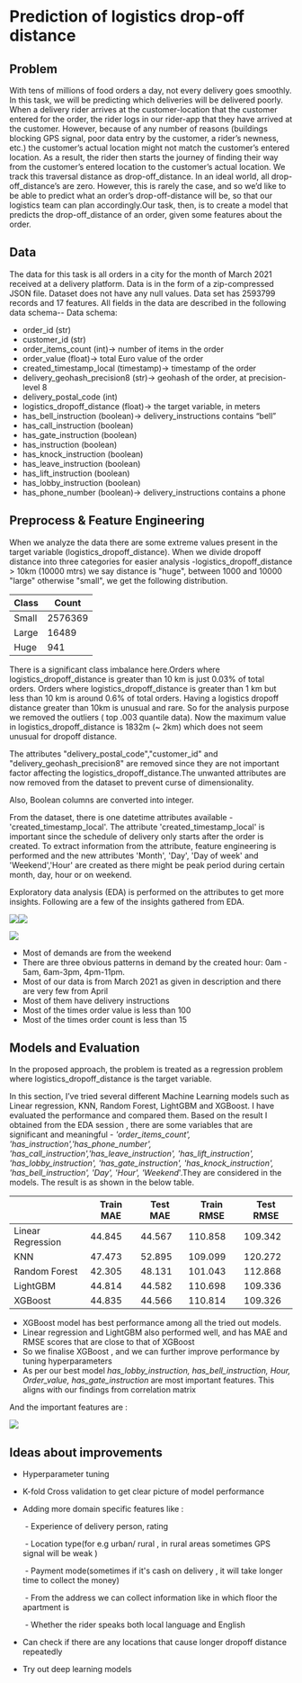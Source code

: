 # Prediction of logistics drop-off distance

## Problem

With tens of millions of food orders a day, not every delivery goes smoothly. In this task, we will be predicting which deliveries will be delivered poorly. When a delivery rider arrives at the customer-location that the customer entered for the order, the rider logs in our rider-app that they have arrived at the customer. However, because of any number of reasons (buildings blocking GPS signal, poor data entry by the customer, a rider’s newness, etc.) the customer’s actual location might not match the customer’s entered location. As a result, the rider then starts the journey of finding their way from the customer’s entered location to the customer’s actual location. We track this traversal distance as drop-off_distance. In an ideal world, all drop-off_distance’s are zero. However, this is rarely the case, and so we’d like to be able to predict what an order’s drop-off-distance will be, so that our logistics team can plan accordingly.Our task, then, is to create a model that predicts the drop-off_distance of an order, given some features about the order.

## Data

The data for this task is all orders in a city for the month of March 2021 received at a delivery platform. Data is in the form of a zip-compressed JSON file. Dataset does not have any null values. Data set has 2593799 records and 17 features. All fields in the data are described in the following data schema--
Data schema:

- order_id (str)
- customer_id (str)
- order_items_count (int)→ number of items in the order
- order_value (float)→ total Euro value of the order
- created_timestamp_local (timestamp)→ timestamp of the order
- delivery_geohash_precision8 (str)→ geohash of the order, at precision-level 8
- delivery_postal_code (int)
- logistics_dropoff_distance (float)→ the target variable, in meters
- has_bell_instruction (boolean)→ delivery_instructions contains “bell”
- has_call_instruction (boolean)
- has_gate_instruction (boolean)
- has_instruction (boolean)
- has_knock_instruction (boolean)
- has_leave_instruction (boolean)
- has_lift_instruction (boolean)
- has_lobby_instruction (boolean)
- has_phone_number (boolean)→ delivery_instructions contains a phone 

## Preprocess & Feature Engineering

When we analyze the data there are some extreme values present in the target variable (logistics_dropoff_distance). When we divide dropoff distance into three categories for easier analysis -logistics_dropoff_distance > 10km (10000 mtrs) we say distance is "huge", between 1000 and 10000 "large" otherwise "small", we get the following distribution.

| Class | Count   |
| ----- | ------- |
| Small | 2576369 |
| Large | 16489   |
| Huge  | 941     |

There is a significant class imbalance here.Orders where logistics_dropoff_distance is greater than 10 km is just 0.03% of total orders. Orders where logistics_dropoff_distance is greater than 1 km but less than 10 km is around 0.6% of total orders. Having a logistics dropoff distance greater than 10km is unusual and rare. So for the analysis purpose we  removed the outliers ( top .003 quantile data). Now the maximum value in logistics_dropoff_distance is 1832m (~ 2km) which does not seem unusual for dropoff distance.

The attributes "delivery_postal_code","customer_id"  and "delivery_geohash_precision8"  are removed since they are not important factor affecting the logistics_dropoff_distance.The unwanted attributes are now removed from the dataset to prevent curse of dimensionality.

Also, Boolean columns are converted into integer.

From the dataset, there is one datetime attributes available - 'created_timestamp_local'. The attribute 'created_timestamp_local' is important since the schedule of delivery only starts after the order is created. To extract information from the attribute,  feature engineering is performed and the new attributes 'Month', 'Day', 'Day of week' and 'Weekend','Hour' are created as there might be peak period during certain month, day, hour or on weekend.

Exploratory data analysis (EDA) is performed on the attributes to get more insights. Following are a few of the insights gathered from EDA.

![](README.assets/hr.png)![](README.assets/day.png)

![](README.assets/has_ins.png)



- Most of demands are from the weekend
- There are three obvious patterns in demand by the created hour: 0am - 5am, 6am-3pm, 4pm-11pm.
- Most of our data is from March 2021 as given in description and there are very few from April
- Most of them have delivery instructions
- Most of the times order value is less than 100
- Most of the times order count is less than 15



## Models and Evaluation

In the proposed approach, the problem is treated as a regression problem where logistics_dropoff_distance is the target variable.

In this section, I’ve tried several different Machine Learning models such as Linear regression, KNN, Random Forest, LightGBM and XGBoost. I have evaluated the performance and compared them. Based on the result I obtained from the EDA session , there are some variables that are significant and meaningful - *'order_items_count', 'has_instruction','has_phone_number', 'has_call_instruction','has_leave_instruction', 'has_lift_instruction', 'has_lobby_instruction', 'has_gate_instruction', 'has_knock_instruction', 'has_bell_instruction', 'Day', 'Hour', 'Weekend*'.They are considered in the models. The result is as shown in the below table.

|                   | Train MAE | Test MAE | Train RMSE | Test RMSE |
| ----------------- | --------- | -------- | ---------- | --------- |
| Linear Regression | 44.845    | 44.567   | 110.858    | 109.342   |
| KNN               | 47.473    | 52.895   | 109.099    | 120.272   |
| Random Forest     | 42.305    | 48.131   | 101.043    | 112.868   |
| LightGBM          | 44.814    | 44.582   | 110.698    | 109.336   |
| XGBoost           | 44.835    | 44.566   | 110.814    | 109.326   |



- XGBoost model has best performance among all the tried out models.
- Linear regression and LightGBM also performed well, and has MAE and RMSE scores that are close to that of XGBoost
- So we finalise XGBoost , and we can further improve performance by tuning hyperparameters
- As per our best model *has_lobby_instruction, has_bell_instruction, Hour, Order_value, has_gate_instruction* are most important features. This aligns with our findings from correlation matrix

And the important features are :

![](README.assets/feat.png)

## Ideas about improvements

- Hyperparameter tuning

- K-fold Cross validation to get clear picture of model performance

- Adding more domain specific features like :

  ​	- Experience of delivery person, rating

  ​	- Location type(for e.g urban/ rural , in rural areas sometimes GPS signal will be weak )

  ​	- Payment mode(sometimes if it's cash on delivery , it will take longer time to collect the money)

  ​	- From the address we can collect information like in which floor the apartment is

  ​	- Whether the rider speaks both local language and English 

- Can check if there are any locations that cause longer dropoff distance repeatedly

- Try out deep learning models
